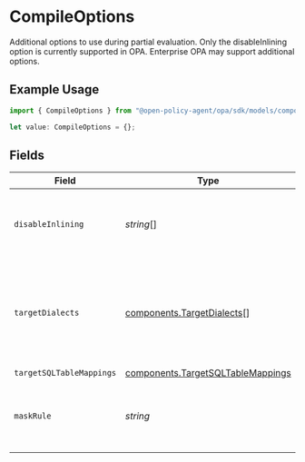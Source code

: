 # CompileOptions

Additional options to use during partial evaluation. Only the disableInlining option is currently supported in OPA. Enterprise OPA may support additional options.

## Example Usage

```typescript
import { CompileOptions } from "@open-policy-agent/opa/sdk/models/components";

let value: CompileOptions = {};
```

## Fields

| Field                                                                                         | Type                                                                                          | Required                                                                                      | Description                                                                                   |
| --------------------------------------------------------------------------------------------- | --------------------------------------------------------------------------------------------- | --------------------------------------------------------------------------------------------- | --------------------------------------------------------------------------------------------- |
| `disableInlining`                                                                             | *string*[]                                                                                    | :heavy_minus_sign:                                                                            | A list of paths to exclude from partial evaluation inlining.                                  |
| `targetDialects`                                                                              | [components.TargetDialects](../../../sdk/models/components/targetdialects.md)[]               | :heavy_minus_sign:                                                                            | The output targets for partial evaluation. Different targets will have different constraints. |
| `targetSQLTableMappings`                                                                      | [components.TargetSQLTableMappings](../../../sdk/models/components/targetsqltablemappings.md) | :heavy_minus_sign:                                                                            | N/A                                                                                           |
| `maskRule`                                                                                    | *string*                                                                                      | :heavy_minus_sign:                                                                            | The Rego rule to evaluate for generating column masks.                                        |